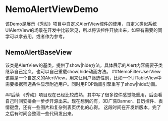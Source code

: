 # NemoAlertViewDemo
该Demo是展示《秀动》项目中自定义AlertView控件的使用，自定义类似系统UIAlertView的场景在开发中比较常见，所以将该控件开放出来，如果有需要的同学可以拿去用，或者作为参考。
## NemoAlertBaseView 
该类是AlertView的基类，提供了show|hide方法，具体展示的Alert内容需要子类继承自己定义，也可以自己重载show|hide动画方法。
##NemoFilterUserView
该类是一个自定义的AlertView，用来让用户筛选性别，比如一个UITableView中需要根据筛选条件显示附近用户。同时用POP动画引擎重写了show|hide动画。

##后续
《秀动》项目现在已经比较成熟，其中写了很多控件感觉能重用，后面看自己时间安排会一步步开源出来。现在想到的有，3D广告Banner、日历控件、表情键盘，还有一些图片和复杂列表页优化的心得。
这段时间在开发新版本，完了之后有时间会整理一些代码发出来。
